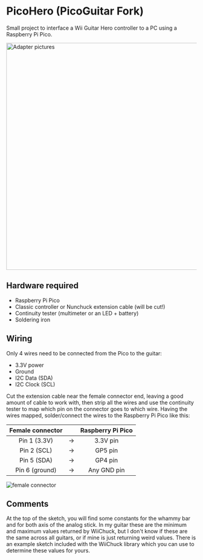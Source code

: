 # PicoHero (PicoGuitar Fork)
Small project to interface a Wii Guitar Hero controller to a PC using a Raspberry Pi Pico.

<img src="https://raw.githubusercontent.com/v4rgas/PicoHero/refs/heads/main/PicoGuitar_adapter.jpg" alt="Adapter pictures" width="600"/>

## Hardware required
- Raspberry Pi Pico
- Classic controller or Nunchuck extension cable (will be cut!)
- Continuity tester (multimeter or an LED + battery)
- Soldering iron

## Wiring
Only 4 wires need to be connected from the Pico to the guitar:
- 3.3V power
- Ground
- I2C Data (SDA)
- I2C Clock (SCL)

Cut the extension cable near the female connector end, leaving a good amount of cable to work with, then strip all the wires and use the continuity tester to map which pin on the connector goes to which wire.
Having the wires mapped, solder/connect the wires to the Raspberry Pi Pico like this:

|Female connector|   |Raspberry Pi Pico|
|:--------------:|:-:|:---------------:|
|Pin 1 (3.3V)    |-> |3.3V pin         |
|Pin 2 (SCL)     |-> |GP5 pin          |
|Pin 5 (SDA)     |-> |GP4 pin          |
|Pin 6 (ground)  |-> |Any GND pin      |

![female connector](https://raw.githubusercontent.com/v4rgas/PicoHero/main/nunchuck_port.png)

## Comments
At the top of the sketch, you will find some constants for the whammy bar and for both axis of the analog stick. In my guitar these are the minimum and maximum values returned by WiiChuck, but I don't know if these are the same across all guitars, or if mine is just returning weird values. There is an example sketch included with the WiiChuck library which you can use to determine these values for yours.
